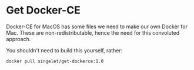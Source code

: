 Get Docker-CE
=============

Docker-CE for MacOS has some files we need to make our own Docker for Mac. These are non-redistributable, hence the need for this convoluted approach.

You shouldn't need to build this yourself, rather:
```
docker pull singelet/get-dockerce:1.0
```
